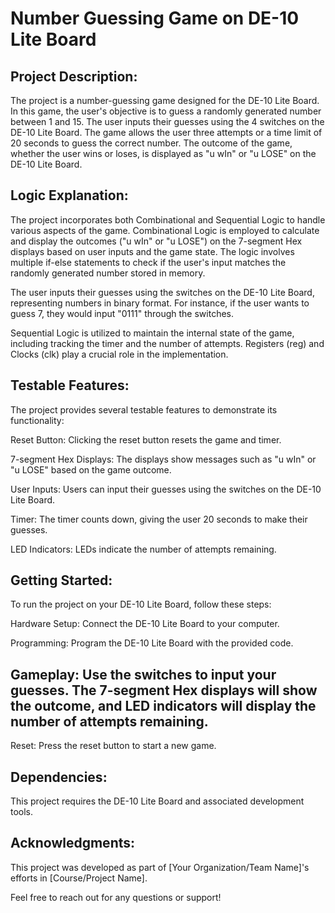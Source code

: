 # Number Guessing Game on DE-10 Lite Board
## Project Description:
The project is a number-guessing game designed for the DE-10 Lite Board. In this game, the user's objective is to guess a randomly generated number between 1 and 15. The user inputs their guesses using the 4 switches on the DE-10 Lite Board. The game allows the user three attempts or a time limit of 20 seconds to guess the correct number. The outcome of the game, whether the user wins or loses, is displayed as "u wIn" or "u LOSE" on the DE-10 Lite Board.

## Logic Explanation:
The project incorporates both Combinational and Sequential Logic to handle various aspects of the game. Combinational Logic is employed to calculate and display the outcomes ("u wIn" or "u LOSE") on the 7-segment Hex displays based on user inputs and the game state. The logic involves multiple if-else statements to check if the user's input matches the randomly generated number stored in memory.

The user inputs their guesses using the switches on the DE-10 Lite Board, representing numbers in binary format. For instance, if the user wants to guess 7, they would input "0111" through the switches.

Sequential Logic is utilized to maintain the internal state of the game, including tracking the timer and the number of attempts. Registers (reg) and Clocks (clk) play a crucial role in the implementation.

## Testable Features:
The project provides several testable features to demonstrate its functionality:

Reset Button: Clicking the reset button resets the game and timer.

7-segment Hex Displays: The displays show messages such as "u wIn" or "u LOSE" based on the game outcome.

User Inputs: Users can input their guesses using the switches on the DE-10 Lite Board.

Timer: The timer counts down, giving the user 20 seconds to make their guesses.

LED Indicators: LEDs indicate the number of attempts remaining.

## Getting Started:
To run the project on your DE-10 Lite Board, follow these steps:

Hardware Setup: Connect the DE-10 Lite Board to your computer.

Programming: Program the DE-10 Lite Board with the provided code.

## Gameplay: Use the switches to input your guesses. The 7-segment Hex displays will show the outcome, and LED indicators will display the number of attempts remaining.

Reset: Press the reset button to start a new game.

## Dependencies:
This project requires the DE-10 Lite Board and associated development tools.

## Acknowledgments:
This project was developed as part of [Your Organization/Team Name]'s efforts in [Course/Project Name].

Feel free to reach out for any questions or support!





